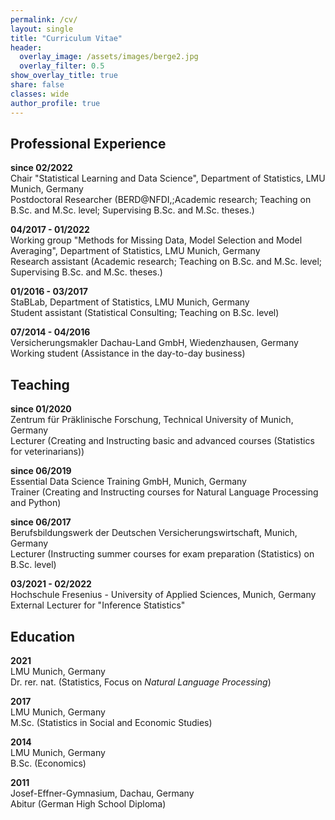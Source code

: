 ```yaml
---
permalink: /cv/
layout: single
title: "Curriculum Vitae"
header:
  overlay_image: /assets/images/berge2.jpg
  overlay_filter: 0.5
show_overlay_title: true
share: false
classes: wide
author_profile: true  
---
```


Professional Experience
---------------

__since 02/2022__<br/>
Chair "Statistical Learning and Data Science", Department of Statistics, LMU Munich, Germany<br/>
Postdoctoral Researcher (BERD@NFDI,;Academic research; Teaching on B.Sc. and M.Sc. level; Supervising B.Sc. and M.Sc. theses.)

__04/2017 - 01/2022__<br/>
Working group "Methods for Missing Data, Model Selection and Model Averaging", Department of Statistics, LMU Munich, Germany<br/>
Research assistant (Academic research; Teaching on B.Sc. and M.Sc. level; Supervising B.Sc. and M.Sc. theses.)

__01/2016 - 03/2017__<br/>
StaBLab, Department of Statistics, LMU Munich, Germany<br/>
Student assistant (Statistical Consulting; Teaching on B.Sc. level)

__07/2014 - 04/2016__<br/>
Versicherungsmakler Dachau-Land GmbH, Wiedenzhausen, Germany<br/>
Working student (Assistance in the day-to-day business)

Teaching
---------------

__since 01/2020__<br/>
Zentrum für Präklinische Forschung, Technical University of Munich, Germany<br/>
Lecturer (Creating and Instructing basic and advanced courses (Statistics for veterinarians))

__since 06/2019__<br/>
Essential Data Science Training GmbH, Munich, Germany<br/>
Trainer (Creating and Instructing courses for Natural Language Processing and Python)

__since 06/2017__<br/>
Berufsbildungswerk der Deutschen Versicherungswirtschaft, Munich, Germany<br/>
Lecturer (Instructing summer courses for exam preparation (Statistics) on B.Sc. level)

__03/2021 - 02/2022__<br/>
Hochschule Fresenius - University of Applied Sciences, Munich, Germany<br/>
External Lecturer for "Inference Statistics"


Education
---------------

__2021__<br/>
LMU Munich, Germany<br/>
Dr. rer. nat. (Statistics, Focus on _Natural Language Processing_)

__2017__<br/>
LMU Munich, Germany<br/>
M.Sc. (Statistics in Social and Economic Studies)

__2014__<br/>
LMU Munich, Germany<br/>
B.Sc. (Economics)

__2011__<br/>
Josef-Effner-Gymnasium, Dachau, Germany<br/>
Abitur (German High School Diploma)
